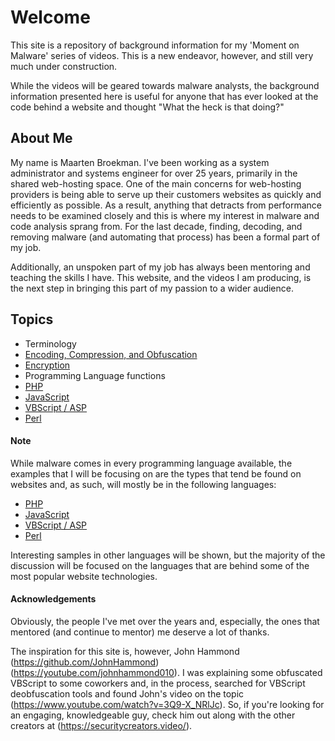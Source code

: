 # Welcome
This site is a repository of background information for my 'Moment on Malware' series of videos. This is a new endeavor, however, and still very much under construction.

While the videos will be geared towards malware analysts, the background information presented here is useful for anyone that has ever looked at the code behind a website and thought "What the heck is that doing?"

## About Me
My name is Maarten Broekman. I've been working as a system administrator and systems engineer for over 25 years, primarily in the shared web-hosting space. One of the main concerns for web-hosting providers is being able to serve up their customers websites as quickly and efficiently as possible. As a result, anything that detracts from performance needs to be examined closely and this is where my interest in malware and code analysis sprang from. For the last decade, finding, decoding, and removing malware (and automating that process) has been a formal part of my job.

Additionally, an unspoken part of my job has always been mentoring and teaching the skills I have. This website, and the videos I am producing, is the next step in bringing this part of my passion to a wider audience.

## Topics
* Terminology
 * [Encoding, Compression, and Obfuscation](Encoding.md)
 * [Encryption](Encrypting.md)
* Programming Language functions
 * [PHP](Php.md)
 * [JavaScript](JavaScript.md)
 * [VBScript / ASP](VBScript.md)
 * [Perl](Perl.md)

#### Note
While malware comes in every programming language available, the examples that I will be focusing on are the types that tend be found on websites and, as such, will mostly be in the following languages:
* [PHP](Php.md)
* [JavaScript](JavaScript.md)
* [VBScript / ASP](VBScript.md)
* [Perl](Perl.md)

Interesting samples in other languages will be shown, but the majority of the discussion will be focused on the languages that are behind some of the most popular website technologies.

#### Acknowledgements
Obviously, the people I've met over the years and, especially, the ones that mentored (and continue to mentor) me deserve a lot of thanks.

The inspiration for this site is, however, John Hammond (https://github.com/JohnHammond) (https://youtube.com/johnhammond010). I was explaining some obfuscated VBScript to some coworkers and, in the process, searched for VBScript deobfuscation tools and found John's video on the topic (https://www.youtube.com/watch?v=3Q9-X_NRlJc). So, if you're looking for an engaging, knowledgeable guy, check him out along with the other creators at (https://securitycreators.video/).
